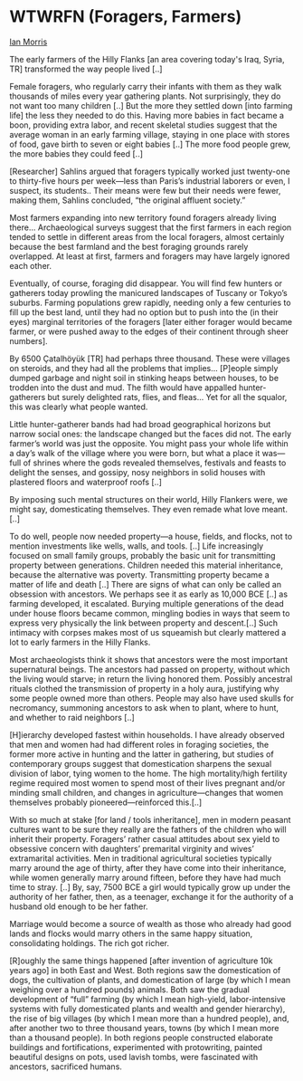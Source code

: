 # WTWRFN (Foragers, Farmers)

[Ian Morris](https://www.amazon.de/Why-West-Rules-Now-Patterns/dp/0312611692)

The early farmers of the Hilly Flanks [an area covering today's Iraq,
Syria, TR] transformed the way people lived [..]

Female foragers, who regularly carry their infants with them as they
walk thousands of miles every year gathering plants. Not surprisingly,
they do not want too many children [..] But the more they settled down
[into farming life] the less they needed to do this. Having more
babies in fact became a boon, providing extra labor, and recent
skeletal studies suggest that the average woman in an early farming
village, staying in one place with stores of food, gave birth to seven
or eight babies [..] The more food people grew, the more babies they
could feed [..]

[Researcher] Sahlins argued that foragers typically worked just
twenty-one to thirty-five hours per week—less than Paris’s industrial
laborers or even, I suspect, its students.. Their means were few but
their needs were fewer, making them, Sahlins concluded, “the original
affluent society.”

<a name='replaced'></a>

Most farmers expanding into new territory found foragers already
living there... Archaeological surveys suggest that the first farmers
in each region tended to settle in different areas from the local
foragers, almost certainly because the best farmland and the best
foraging grounds rarely overlapped. At least at first, farmers and
foragers may have largely ignored each other.

Eventually, of course, foraging did disappear. You will find few
hunters or gatherers today prowling the manicured landscapes of
Tuscany or Tokyo’s suburbs. Farming populations grew rapidly, needing
only a few centuries to fill up the best land, until they had no
option but to push into the (in their eyes) marginal territories of
the foragers [later either forager would became farmer, or were pushed
away to the edges of their continent through sheer numbers].

By 6500 Çatalhöyük [TR] had perhaps three thousand.  These were
villages on steroids, and they had all the problems that implies...
[P]eople simply dumped garbage and night soil in stinking heaps
between houses, to be trodden into the dust and mud. The filth would
have appalled hunter-gatherers but surely delighted rats, flies, and
fleas... Yet for all the squalor, this was clearly what people wanted.

<a name='ancestors'></a>

Little hunter-gatherer bands had had broad geographical horizons but
narrow social ones: the landscape changed but the faces did not. The
early farmer’s world was just the opposite. You might pass your whole
life within a day’s walk of the village where you were born, but what
a place it was—full of shrines where the gods revealed themselves,
festivals and feasts to delight the senses, and gossipy, nosy
neighbors in solid houses with plastered floors and waterproof roofs
[..]

By imposing such mental structures on their world, Hilly Flankers
were, we might say, domesticating themselves. They even remade what
love meant. [..]

To do well, people now needed property—a house, fields, and flocks,
not to mention investments like wells, walls, and tools. [..] Life
increasingly focused on small family groups, probably the basic unit
for transmitting property between generations. Children needed this
material inheritance, because the alternative was
poverty. Transmitting property became a matter of life and death [..]
There are signs of what can only be called an obsession with
ancestors. We perhaps see it as early as 10,000 BCE [..] as farming
developed, it escalated. Burying multiple generations of the dead
under house floors became common, mingling bodies in ways that seem to
express very physically the link between property and descent.[..]
Such intimacy with corpses makes most of us squeamish but clearly
mattered a lot to early farmers in the Hilly Flanks.

Most archaeologists think it shows that ancestors were the most
important supernatural beings. The ancestors had passed on property,
without which the living would starve; in return the living honored
them. Possibly ancestral rituals clothed the transmission of property
in a holy aura, justifying why some people owned more than
others. People may also have used skulls for necromancy, summoning
ancestors to ask when to plant, where to hunt, and whether to raid
neighbors [..]

<a name='hierarchy'></a>

[H]ierarchy developed fastest within households. I have already
observed that men and women had had different roles in foraging
societies, the former more active in hunting and the latter in
gathering, but studies of contemporary groups suggest that
domestication sharpens the sexual division of labor, tying women to
the home. The high mortality/high fertility regime required most women
to spend most of their lives pregnant and/or minding small children,
and changes in agriculture—changes that women themselves probably
pioneered—reinforced this.[..]

With so much at stake [for land / tools inheritance], men in modern
peasant cultures want to be sure they really are the fathers of the
children who will inherit their property. Foragers’ rather casual
attitudes about sex yield to obsessive concern with daughters’
premarital virginity and wives’ extramarital activities. Men in
traditional agricultural societies typically marry around the age of
thirty, after they have come into their inheritance, while women
generally marry around fifteen, before they have had much time to
stray. [..] By, say, 7500 BCE a girl would typically grow up under the
authority of her father, then, as a teenager, exchange it for the
authority of a husband old enough to be her father.

Marriage would become a source of wealth as those who already had good
lands and flocks would marry others in the same happy situation,
consolidating holdings. The rich got richer.

<a name='eastwest'></a>

[R]oughly the same things happened [after invention of agriculture 10k
years ago] in both East and West. Both regions saw the domestication
of dogs, the cultivation of plants, and domestication of large (by
which I mean weighing over a hundred pounds) animals. Both saw the
gradual development of “full” farming (by which I mean high-yield,
labor-intensive systems with fully domesticated plants and wealth and
gender hierarchy), the rise of big villages (by which I mean more than
a hundred people), and, after another two to three thousand years,
towns (by which I mean more than a thousand people). In both regions
people constructed elaborate buildings and fortifications,
experimented with protowriting, painted beautiful designs on pots,
used lavish tombs, were fascinated with ancestors, sacrificed humans.



